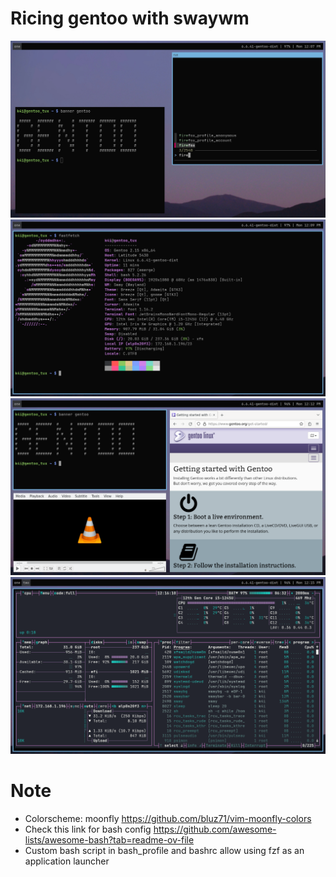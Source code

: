 # Ricing gentoo with swaywm

![Screenshot 1](Screenshot/1.png)
![Screenshot 1](Screenshot/2.png)
![Screenshot 1](Screenshot/3.png)
![Screenshot 1](Screenshot/4.png)

# Note
- Colorscheme: moonfly https://github.com/bluz71/vim-moonfly-colors
- Check this link for bash config https://github.com/awesome-lists/awesome-bash?tab=readme-ov-file
- Custom bash script in bash_profile and bashrc allow using fzf as an application launcher
